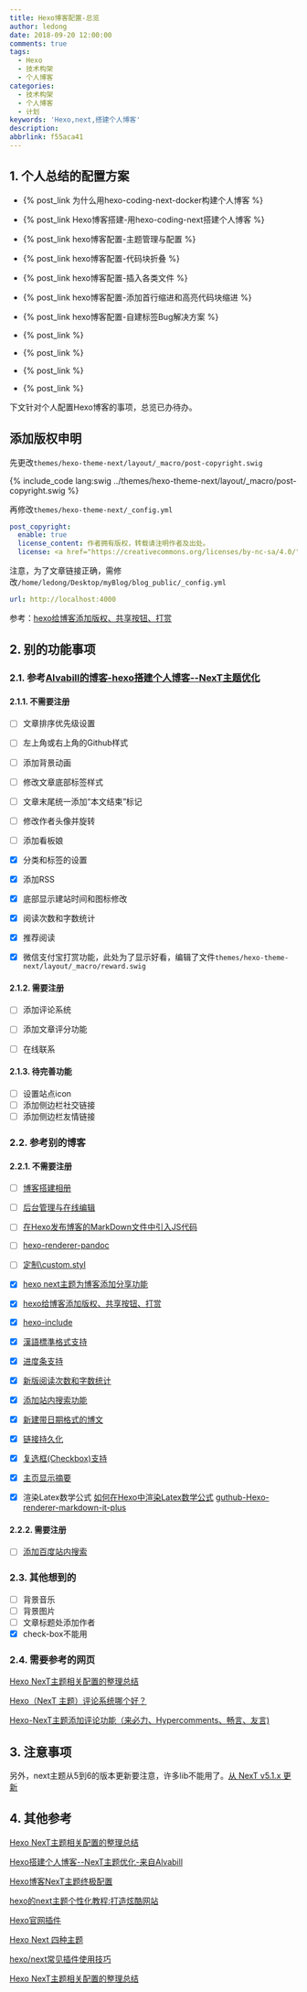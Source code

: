```yaml
---
title: Hexo博客配置-总览
author: ledong
date: 2018-09-20 12:00:00
comments: true
tags:
  - Hexo
  - 技术构架
  - 个人博客
categories:
  - 技术构架
  - 个人博客
  - 计划
keywords: 'Hexo,next,搭建个人博客'
description:
abbrlink: f55aca41
---
```


## 1. 个人总结的配置方案

- {% post_link 为什么用hexo-coding-next-docker构建个人博客 %}

- {% post_link Hexo博客搭建-用hexo-coding-next搭建个人博客 %}

- {% post_link hexo博客配置-主题管理与配置 %}

- {% post_link hexo博客配置-代码块折叠 %}

- {% post_link hexo博客配置-插入各类文件 %}

- {% post_link hexo博客配置-添加首行缩进和高亮代码块缩进 %}

- {% post_link hexo博客配置-自建标签Bug解决方案 %}

- {% post_link  %}

- {% post_link  %}

- {% post_link  %}

- {% post_link  %}

下文针对个人配置Hexo博客的事项，总览已办待办。

<!-- more -->

## 添加版权申明

先更改`themes/hexo-theme-next/layout/_macro/post-copyright.swig`

{% include_code lang:swig ../themes/hexo-theme-next/layout/_macro/post-copyright.swig %}

再修改`themes/hexo-theme-next/_config.yml`

```yml
post_copyright:
  enable: true
  license_content: 作者拥有版权，转载请注明作者及出处。
  license: <a href="https://creativecommons.org/licenses/by-nc-sa/4.0/" rel="external nofollow" target="_blank">CC BY-NC-SA 4.0</a>
```

注意，为了文章链接正确，需修改`/home/ledong/Desktop/myBlog/blog_public/_config.yml`

```yml
url: http://localhost:4000
```

参考：[hexo给博客添加版权、共享按钮、打赏](https://blog.csdn.net/u010820857/article/details/82323096)

## 2. 别的功能事项

### 2.1. 参考[Alvabill的博客-hexo搭建个人博客--NexT主题优化](https://www.jianshu.com/p/1f8107a8778c)

#### 2.1.1. 不需要注册

- [ ] 文章排序优先级设置
- [ ] 左上角或右上角的Github样式
- [ ] 添加背景动画
- [ ] 修改文章底部标签样式
- [ ] 文章末尾统一添加“本文结束”标记
- [ ] 修改作者头像并旋转
- [ ] 添加看板娘

- [x] 分类和标签的设置
- [x] 添加RSS
- [x] 底部显示建站时间和图标修改
- [x] 阅读次数和字数统计
- [x] 推荐阅读
- [x] 微信支付宝打赏功能，此处为了显示好看，编辑了文件`themes/hexo-theme-next/layout/_macro/reward.swig`

#### 2.1.2. 需要注册

- [ ] 添加评论系统
- [ ] 添加文章评分功能

- [ ] 在线联系

#### 2.1.3. 待完善功能

- [ ] 设置站点icon
- [ ] 添加侧边栏社交链接
- [ ] 添加侧边栏友情链接

### 2.2. 参考别的博客

#### 2.2.1. 不需要注册

- [ ] [博客搭建相册](https://blog.csdn.net/weixin_42556146/article/details/80825258)
- [ ] [后台管理与在线编辑](https://segmentfault.com/a/1190000010434546)
- [ ] [在Hexo发布博客的MarkDown文件中引入JS代码](https://blog.csdn.net/babylove_BaLe/article/details/76824372?locationNum=8&fps=1)
- [ ] [hexo-renderer-pandoc](https://github.com/wzpan/hexo-renderer-pandoc)
- [ ] [定制\custom.styl](https://www.cnblogs.com/e1sewhere/p/9357689.html)
- [x] [hexo next主题为博客添加分享功能](https://blog.csdn.net/lanuage/article/details/78991798)
- [x] [hexo给博客添加版权、共享按钮、打赏](http://www.hiekay.com/2018/09/07/%E7%BB%99%E5%8D%9A%E5%AE%A2%E6%B7%BB%E5%8A%A0%E7%89%88%E6%9D%83%E3%80%81%E5%85%B1%E4%BA%AB%E6%8C%89%E9%92%AE%E3%80%81%E6%89%93%E8%B5%8F/)
- [x] [hexo-include](https://github.com/pirtleshell/hexo-include)
- [x] [漢語標準格式支持](https://github.com/theme-next/theme-next-han)
- [x] [进度条支持](https://github.com/theme-next/theme-next-pace)
- [x] [新版阅读次数和字数统计](https://github.com/theme-next/hexo-symbols-count-time)
- [x] [添加站内搜索功能](https://blog.csdn.net/panchao888888/article/details/80666352#jump6)
- [x] [新建带日期格式的博文](https://blog.csdn.net/panchao888888/article/details/80666352#jump4)
- [x] [链接持久化](https://blog.csdn.net/panchao888888/article/details/80666352#jump4)
- [x] [复选框(Checkbox)支持](https://chriszheng.science/2015/11/08/Checkbox-for-markdown-mode/)
- [x] [主页显示摘要](https://ohmyarch.github.io/2014/12/24/Hexo%E4%B8%BB%E9%A1%B5%E6%98%BE%E7%A4%BA%E6%91%98%E8%A6%81/)

- [x] 渲染Latex数学公式
  [如何在Hexo中渲染Latex数学公式](https://blog.csdn.net/u014792304/article/details/78687859)
  [guthub-Hexo-renderer-markdown-it-plus](https://github.com/CHENXCHEN/Hexo-renderer-markdown-it-plus)

#### 2.2.2. 需要注册

- [ ] [添加百度站内搜索](http://gengbiao.me/Hexo/Hexo%E6%B7%BB%E5%8A%A0%E7%99%BE%E5%BA%A6%E7%AB%99%E5%86%85%E6%90%9C%E7%B4%A2/)

### 2.3. 其他想到的

- [ ] 背景音乐
- [ ] 背景图片
- [ ] 文章标题处添加作者
- [x] check-box不能用

### 2.4. 需要参考的网页

[Hexo NexT主题相关配置的整理总结](https://blog.csdn.net/tianlong1929/article/details/80503933)

[Hexo（NexT 主题）评论系统哪个好？](https://www.zhihu.com/question/267598518)

[Hexo-NexT主题添加评论功能（来必力、Hypercomments、畅言、友言)](https://blog.csdn.net/qq_32454537/article/details/79482879)

## 3. 注意事项

另外，next主题从5到6的版本更新要注意，许多lib不能用了。[从 NexT v5.1.x 更新](https://github.com/theme-next/hexo-theme-next/blob/master/docs/zh-CN/UPDATE-FROM-5.1.X.md)

## 4. 其他参考

[Hexo NexT主题相关配置的整理总结](https://blog.csdn.net/tianlong1929/article/details/80503933)

[Hexo搭建个人博客--NexT主题优化-来自Alvabill](https://www.jianshu.com/p/1f8107a8778c)

[Hexo博客NexT主题终极配置](https://blog.csdn.net/panchao888888/article/details/80666352)

[hexo的next主题个性化教程:打造炫酷网站](https://www.jianshu.com/p/f054333ac9e6)

[Hexo官网插件](https://Hexo.io/plugins/)

[Hexo Next 四种主题](https://blog.csdn.net/acm_th/article/details/79974513)

[hexo/next常见插件使用技巧](http://www.ixirong.com/2016/08/17/hexo-next-plugin-test/)

[Hexo NexT主题相关配置的整理总结](https://blog.csdn.net/tianlong1929/article/details/80503933)